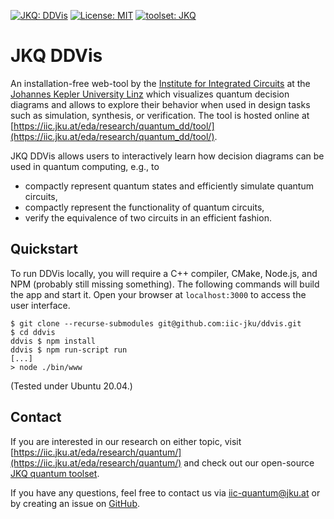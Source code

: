 [![JKQ: DDVis](https://img.shields.io/badge/JKQ-DDVis-blue)](https://iic.jku.at/eda/research/quantum_dd/tool/)
[![License: MIT](https://img.shields.io/badge/License-MIT-yellow.svg)](https://opensource.org/licenses/MIT)
[![toolset: JKQ](https://img.shields.io/badge/toolset-JKQ-blue)](https://github.com/iic-jku/jkq)

# JKQ DDVis
An installation-free web-tool by the [Institute for Integrated Circuits](http://iic.jku.at/eda/) at the [Johannes Kepler University Linz](https://jku.at) which visualizes quantum decision diagrams and allows to explore their behavior when used in design tasks such as simulation, synthesis, or verification. The tool is hosted online at [https://iic.jku.at/eda/research/quantum_dd/tool/](https://iic.jku.at/eda/research/quantum_dd/tool/).

JKQ DDVis allows users to interactively learn how decision diagrams can be used in quantum computing, e.g., to

- compactly represent quantum states and efficiently simulate quantum circuits,
- compactly represent the functionality of quantum circuits,
- verify the equivalence of two circuits in an efficient fashion.

## Quickstart

To run DDVis locally, you will require a C++ compiler, CMake, Node.js, and NPM (probably still missing something).
The following commands will build the app and start it. Open your browser at `localhost:3000` to access the user interface.

```
$ git clone --recurse-submodules git@github.com:iic-jku/ddvis.git  
$ cd ddvis
ddvis $ npm install
ddvis $ npm run-script run
[...]
> node ./bin/www
```

(Tested under Ubuntu 20.04.)

## Contact


If you are interested in our research on either topic, visit [https://iic.jku.at/eda/research/quantum/](https://iic.jku.at/eda/research/quantum/) and check out our open-source [JKQ quantum toolset](https://github.com/iic-jku/jkq). 

If you have any questions, feel free to contact us via [iic-quantum@jku.at](mailto:iic-quantum@jku.at) or by creating an issue on [GitHub](https://github.com/iic-jku/ddvis/issues).
